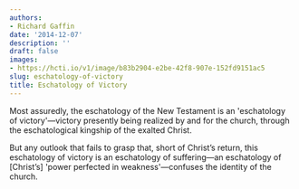 ```yaml
---
authors:
- Richard Gaffin
date: '2014-12-07'
description: ''
draft: false
images:
- https://hcti.io/v1/image/b83b2904-e2be-42f8-907e-152fd9151ac5
slug: eschatology-of-victory
title: Eschatology of Victory
---
```


Most assuredly, the eschatology of the New Testament is an 'eschatology of victory'—victory presently being realized by and for the church, through the eschatological kingship of the exalted Christ.

But any outlook that fails to grasp that, short of Christ’s return, this eschatology of victory is an eschatology of suffering—an eschatology of [Christ’s] 'power perfected in weakness'—confuses the identity of the church.